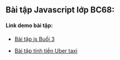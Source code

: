 ## Bài tập Javascript lớp BC68:
#### Link demo bài tập:
* [Bài tập js Buổi 3](https://bc68baitapjsbuoi3-huucongs-projects.vercel.app/)

* [Bài tập tính tiền Uber taxi](https://bc68-baitap-uber.vercel.app/)
